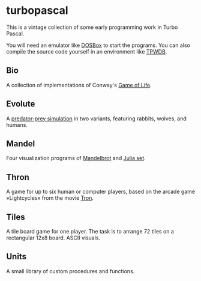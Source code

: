 # turbopascal

This is a vintage collection of some early programming work in Turbo Pascal.

You will need an emulator like [DOSBox](https://www.dosbox.com) to start the programs. You can also compile the source code yourself in an environment like [TPWDB](https://turbopascal-wdb.sourceforge.io).

## Bio

A collection of implementations of Conway's [Game of Life](https://en.wikipedia.org/wiki/Conway's_Game_of_Life).

## Evolute

A [predator-prey simulation](https://en.wikipedia.org/wiki/Lotka%E2%80%93Volterra_equations) in two variants, featuring rabbits, wolves, and humans.

## Mandel

Four visualization programs of [Mandelbrot](https://en.wikipedia.org/wiki/Mandelbrot_set) and [Julia set](https://en.wikipedia.org/wiki/Julia_set).

## Thron

A game for up to six human or computer players, based on the arcade game »Lightcycles« from the movie [Tron](https://www.imdb.com/title/tt0084827/).

## Tiles

A tile board game for one player. The task is to arrange 72 tiles on a rectangular 12x8 board. ASCII visuals.

## Units

A small library of custom procedures and functions.
